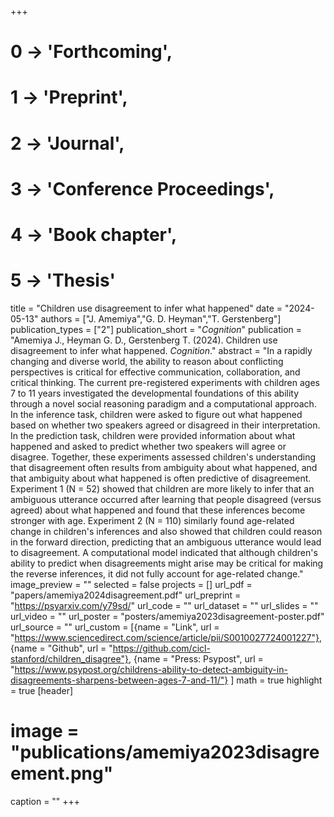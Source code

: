 +++
# 0 -> 'Forthcoming',
# 1 -> 'Preprint',
# 2 -> 'Journal',
# 3 -> 'Conference Proceedings',
# 4 -> 'Book chapter',
# 5 -> 'Thesis'

title = "Children use disagreement to infer what happened"
date = "2024-05-13"
authors = ["J. Amemiya","G. D. Heyman","T. Gerstenberg"]
publication_types = ["2"]
publication_short = "_Cognition_"
publication = "Amemiya J., Heyman G. D., Gerstenberg T. (2024). Children use disagreement to infer what happened. _Cognition_."
abstract = "In a rapidly changing and diverse world, the ability to reason about conflicting perspectives is critical for effective communication, collaboration, and critical thinking. The current pre-registered experiments with children ages 7 to 11 years investigated the developmental foundations of this ability through a novel social reasoning paradigm and a computational approach. In the inference task, children were asked to figure out what happened based on whether two speakers agreed or disagreed in their interpretation. In the prediction task, children were provided information about what happened and asked to predict whether two speakers will agree or disagree. Together, these experiments assessed children's understanding that disagreement often results from ambiguity about what happened, and that ambiguity about what happened is often predictive of disagreement. Experiment 1 (N = 52) showed that children are more likely to infer that an ambiguous utterance occurred after learning that people disagreed (versus agreed) about what happened and found that these inferences become stronger with age. Experiment 2 (N = 110) similarly found age-related change in children's inferences and also showed that children could reason in the forward direction, predicting that an ambiguous utterance would lead to disagreement. A computational model indicated that although children's ability to predict when disagreements might arise may be critical for making the reverse inferences, it did not fully account for age-related change."
image_preview = ""
selected = false
projects = []
url_pdf = "papers/amemiya2024disagreement.pdf"
url_preprint = "https://psyarxiv.com/y79sd/"
url_code = ""
url_dataset = ""
url_slides = ""
url_video = ""
url_poster = "posters/amemiya2023disagreement-poster.pdf"
url_source = ""
url_custom = [{name = "Link", url = "https://www.sciencedirect.com/science/article/pii/S0010027724001227"},
{name = "Github", url = "https://github.com/cicl-stanford/children_disagree"},
{name = "Press: Psypost", url = "https://www.psypost.org/childrens-ability-to-detect-ambiguity-in-disagreements-sharpens-between-ages-7-and-11/"}
]
math = true
highlight = true
[header]
# image = "publications/amemiya2023disagreement.png"
caption = ""
+++